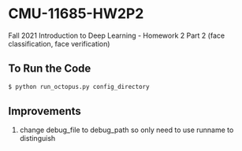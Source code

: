 # CMU-11685-HW2P2
Fall 2021 Introduction to Deep Learning - Homework 2 Part 2 (face classification, face verification)


## To Run the Code
```bash
$ python run_octopus.py config_directory
```

## Improvements
1. change debug_file to debug_path so only need to use runname to distinguish